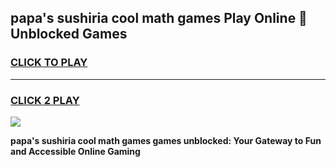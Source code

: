 
## papa's sushiria cool math games Play Online 👋 Unblocked Games
<h3>
<a href="https://news.freeplayer.one?title=papa's_sushiria_cool_math_games&ref=17CMG">CLICK TO PLAY</a></h3>
<hr>

<h3>
<a href="https://news.freeplayer.one?title=papa's_sushiria_cool_math_games&ref=17CMG">CLICK 2 PLAY</a>
  
</h3>

<a href="https://news.freeplayer.one?title=papa's_sushiria_cool_math_games&ref=17CMG/"><img src="https://clearcache.store/games.png"></a>


**papa's sushiria cool math games games unblocked: Your Gateway to Fun and Accessible Online Gaming**
